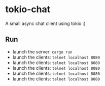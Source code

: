 # tokio-chat
A small async chat client using tokio :)

## Run
- launch the server: `cargo run`
- launch the clients: `telnet localhost 8080`
- launch the clients: `telnet localhost 8080`
- launch the clients: `telnet localhost 8080`
- launch the clients: `telnet localhost 8080`
- launch the clients: `telnet localhost 8080`
